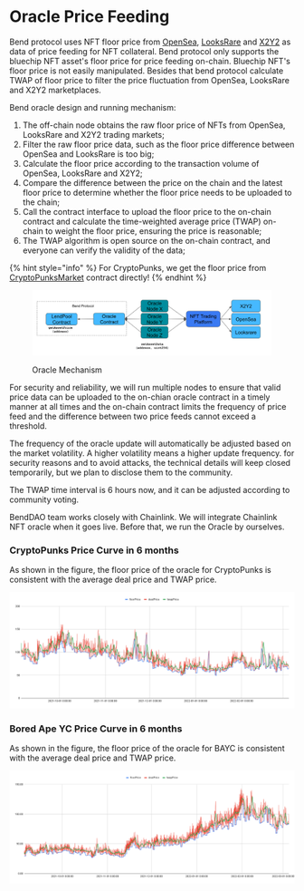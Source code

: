 # Oracle Price Feeding

Bend protocol uses NFT floor price from [OpenSea](http://opensea.io), [LooksRare](https://looksrare.org/) and [X2Y2](https://x2y2.io/) as data of price feeding for NFT collateral. Bend protocol only supports the bluechip NFT asset's floor price for price feeding on-chain. Bluechip NFT's floor price is not easily manipulated. Besides that bend protocol calculate TWAP of floor price to filter the price fluctuation from OpenSea, LooksRare and X2Y2 marketplaces.

Bend oracle design and running mechanism:

1. The off-chain node obtains the raw floor price of NFTs from OpenSea, LooksRare and X2Y2 trading markets;
2. Filter the raw floor price data, such as the floor price difference between OpenSea and LooksRare is too big;
3. Calculate the floor price according to the transaction volume of OpenSea, LooksRare and X2Y2;
4. Compare the difference between the price on the chain and the latest floor price to determine whether the floor price needs to be uploaded to the chain;
5. Call the contract interface to upload the floor price to the on-chain contract and calculate the time-weighted average price (TWAP) on-chain to weight the floor price, ensuring the price is reasonable;
6. The TWAP algorithm is open source on the on-chain contract, and everyone can verify the validity of the data;

{% hint style="info" %}
For CryptoPunks, we get the floor price from [CryptoPunksMarket](https://etherscan.io/address/0xb47e3cd837ddf8e4c57f05d70ab865de6e193bbb#code) contract directly!
{% endhint %}

<figure><img src="../.gitbook/assets/image (3).png" alt=""><figcaption><p>Oracle Mechanism</p></figcaption></figure>

For security and reliability, we will run multiple nodes to ensure that valid price data can be uploaded to the on-chian oracle contract in a timely manner at all times and the on-chain contract limits the frequency of price feed and the difference between two price feeds cannot exceed a threshold.

The frequency of the oracle update will automatically be adjusted based on the market volatility. A higher volatility means a higher update frequency. for security reasons and to avoid attacks, the technical details will keep closed temporarily, but we plan to disclose them to the community.

The TWAP time interval is 6 hours now, and it can be adjusted according to community voting.

BendDAO team works closely with Chainlink. We will integrate Chainlink NFT oracle when it goes live. Before that, we run the Oracle by ourselves.

### CryptoPunks Price Curve in 6 months

As shown in the figure, the floor price of the oracle for CryptoPunks is consistent with the average deal price and TWAP price.

![](<../.gitbook/assets/CryptoPunks Price Curve 0401.png>)

### Bored Ape YC Price Curve in 6 months

As shown in the figure, the floor price of the oracle for BAYC is consistent with the average deal price and TWAP price.

![](<../.gitbook/assets/BAYC Price Curve 0401.png>)
